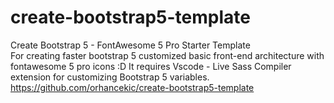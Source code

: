 # create-bootstrap5-template
Create Bootstrap 5 - FontAwesome 5 Pro Starter Template  
For creating faster bootstrap 5 customized basic front-end architecture with fontawesome 5 pro icons :D
It requires Vscode - Live Sass Compiler extension for customizing Bootstrap 5 variables.
https://github.com/orhancekic/create-bootstrap5-template
